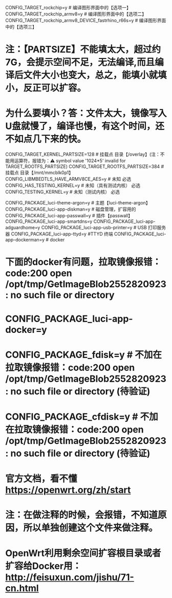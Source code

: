 CONFIG_TARGET_rockchip=y # 编译图形界面中的【选项一】
CONFIG_TARGET_rockchip_armv8=y # 编译图形界面中的【选项二】
CONFIG_TARGET_rockchip_armv8_DEVICE_fastrhino_r66s=y # 编译图形界面中的【选项三】

# 注：【PARTSIZE】不能填太大，超过约7G，会提示空间不足，无法编译,而且编译后文件大小也变大，总之，能填小就填小，反正可以扩容。
# 为什么要填小？答：文件太大，镜像写入U盘就慢了，编译也慢，有这个时间，还不如点几下来的快。
CONFIG_TARGET_KERNEL_PARTSIZE=128 # 挂载点 目录【/overlay】(注：不能用运算符，报错为：:warning: symbol value '1024*5' invalid for TARGET_ROOTFS_PARTSIZE)
CONFIG_TARGET_ROOTFS_PARTSIZE=384 # 挂载点 目录【/mnt/mmcblk0p1】
CONFIG_LIBMBEDTLS_HAVE_ARMV8CE_AES=y # 未知 必选
CONFIG_HAS_TESTING_KERNEL=y # 未知（具有测试内核） 必选
CONFIG_TESTING_KERNEL=y # 未知（测试内核） 必选

CONFIG_PACKAGE_luci-theme-argon=y # 主题【luci-theme-argon】
CONFIG_PACKAGE_luci-app-diskman=y # 磁盘管理，扩容用的
CONFIG_PACKAGE_luci-app-passwall=y # 插件【passwall】      
CONFIG_PACKAGE_luci-app-smartdns=y
CONFIG_PACKAGE_luci-app-adguardhome=y
CONFIG_PACKAGE_luci-app-usb-printer=y # USB 打印服务器
CONFIG_PACKAGE_luci-app-ttyd=y #TTYD 终端
CONFIG_PACKAGE_luci-app-dockerman=y # docker 

# 下面的docker有问题，拉取镜像报错：code:200 open /opt/tmp/GetImageBlob2552820923: no such file or directory
# CONFIG_PACKAGE_luci-app-docker=y 
# CONFIG_PACKAGE_fdisk=y # 不加在拉取镜像报错：code:200 open /opt/tmp/GetImageBlob2552820923: no such file or directory (待验证)
# CONFIG_PACKAGE_cfdisk=y # 不加在拉取镜像报错：code:200 open /opt/tmp/GetImageBlob2552820923: no such file or directory (待验证)

# 官方文档，看不懂 https://openwrt.org/zh/start     
# 注：在做注释的时候，会报错，不知道原因，所以单独创建这个文件来做注释。
# OpenWrt利用剩余空间扩容根目录或者扩容给Docker用：http://feisuxun.com/jishu/71-cn.html
